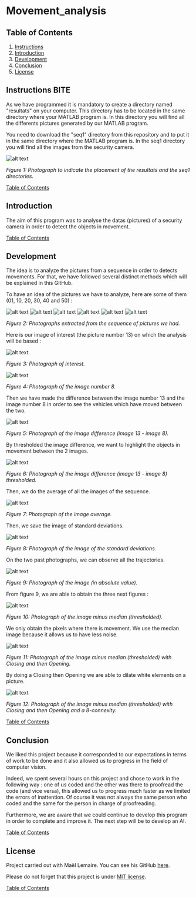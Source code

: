 # Movement_analysis

<a name="table_of_contents"/>

## Table of Contents
1. [Instructions](#instructions_)
2. [Introduction](#introduction_)
3. [Development](#development_) 
4. [Conclusion](#conclusion_)
5. [License](#license_)

<a name="instructions_"/>

## Instructions BITE

As we have programmed it is mandatory to create a directory named "resultats" on your computer. This directory has to be located in the same directory where your MATLAB program is. In this directory you will find all the differents pictures generated by our MATLAB program.

You need to download the "seq1" directory from this repository and to put it in the same directory where the MATLAB program is. In the seq1 directory you will find all the images from the security camera.

![alt text](https://github.com/Clerbout-Francois/Movement_analysis/blob/main/Image1.png?raw=true)

_Figure 1: Photograph to indicate the placement of the resultats and the seq1 directories._


[Table of Contents](#table_of_contents)
<a name="introduction_"/>

## Introduction

The aim of this program was to analyse the datas (pictures) of a security camera in order to detect the objects in movement.

[Table of Contents](#table_of_contents)
<a name="development_"/>

## Development

The idea is to analyze the pictures from a sequence in order to detects movements. For that, we have followed several distinct methods which will be explained in this GitHub.

To have an idea of the pictures we have to analyze, here are some of them (01, 10, 20, 30, 40 and 50) :

![alt text](https://github.com/Clerbout-Francois/Movement_analysis/blob/main/seq1/seq1_01.jpg?raw=true)
![alt text](https://github.com/Clerbout-Francois/Movement_analysis/blob/main/seq1/seq1_10.jpg?raw=true)
![alt text](https://github.com/Clerbout-Francois/Movement_analysis/blob/main/seq1/seq1_20.jpg?raw=true)
![alt text](https://github.com/Clerbout-Francois/Movement_analysis/blob/main/seq1/seq1_30.jpg?raw=true)
![alt text](https://github.com/Clerbout-Francois/Movement_analysis/blob/main/seq1/seq1_40.jpg?raw=true)
![alt text](https://github.com/Clerbout-Francois/Movement_analysis/blob/main/seq1/seq1_50.jpg?raw=true)

_Figure 2: Photographs extracted from the sequence of pictures we had._

Here is our image of interest (the picture number 13) on which the analysis will be based : 

![alt text](https://github.com/Clerbout-Francois/Movement_analysis/blob/main/resultats/11_image_num_13.jpg?raw=true)

_Figure 3: Photograph of interest._

![alt text](https://github.com/Clerbout-Francois/Movement_analysis/blob/main/resultats/12_image_num_13-5.jpg?raw=true)

_Figure 4: Photograph of the image number 8._

Then we have made the difference between the image number 13 and the image number 8 in order to see the vehicles which have moved between the two.

![alt text](https://github.com/Clerbout-Francois/Movement_analysis/blob/main/resultats/13_diff_image___delta_i_5.jpg?raw=true)

_Figure 5: Photograph of the image difference (image 13 - image 8)._

By thresholded the image difference, we want to highlight the objects in movement between the 2 images.

![alt text](https://github.com/Clerbout-Francois/Movement_analysis/blob/main/resultats/14_th_diff_image___delta_i_5___k_th_4.0.jpg?raw=true)

_Figure 6: Photograph of the image difference (image 13 - image 8) thresholded._

Then, we do the average of all the images of the sequence.

![alt text](https://github.com/Clerbout-Francois/Movement_analysis/blob/main/resultats/101_Image_of_averages.jpg?raw=true)

_Figure 7: Photograph of the image average._

Then, we save the image of standard deviations.

![alt text](https://github.com/Clerbout-Francois/Movement_analysis/blob/main/resultats/102_Image_of_standard_deviations.jpg?raw=true)

_Figure 8: Photograph of the image of the standard deviations._

On the two past photographs, we can observe all the trajectories.

![alt text](https://github.com/Clerbout-Francois/Movement_analysis/blob/main/resultats/113_abs_diff_image___delta_i_5.jpg?raw=true)

_Figure 9: Photograph of the image (in absolute value)._

From figure 9, we are able to obtain the three next figures :

![alt text](https://github.com/Clerbout-Francois/Movement_analysis/blob/main/resultats/122_th_diff_image_minus_median___k_th_4.0.jpg?raw=true)

_Figure 10: Photograph of the image minus median (thresholded)._

We only obtain the pixels where there is movement. We use the median image because it allows us to have less noise.

![alt text](https://github.com/Clerbout-Francois/Movement_analysis/blob/main/resultats/212_Ferm_Ouv_th_diff_image_minus_median___k_th_4.0.jpg?raw=true)

_Figure 11: Photograph of the image minus median (thresholded) with Closing and then Opening._

By doing a Closing then Opening we are able to dilate white elements on a picture.

![alt text](https://github.com/Clerbout-Francois/Movement_analysis/blob/main/resultats/214_RCC8_Ferm_Ouv_th_diff_image_minus_median___k_th_4.0.jpg?raw=true)

_Figure 12: Photograph of the image minus median (thresholded) with Closing and then Opening and a 8-connexity._

[Table of Contents](#table_of_contents)
<a name="conclusion_"/>

## Conclusion

We liked this project because it corresponded to our expectations in terms of work to be done and it also allowed us to progress in the field of computer vision. 

Indeed, we spent several hours on this project and chose to work in the following way : one of us coded and the other was there to proofread the code (and vice versa), this allowed us to progress much faster as we limited the errors of inattention. Of course it was not always the same person who coded and the same for the person in charge of proofreading.

Furthermore, we are aware that we could continue to develop this program in order to complete and improve it. The next step will be to develop an AI.

[Table of Contents](#table_of_contents)
<a name="license_"/>

## License
Project carried out with Maël Lemaire. You can see his GitHub [here](https://github.com/lemaireMael).

Please do not forget that this project is under [MIT license](https://choosealicense.com/licenses/mit/).



[Table of Contents](#table_of_contents)
